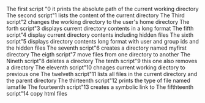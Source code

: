 The first script "0
it prints the absolute path of the current working directory
The second script"1
lists the content of the current directory
The Third script"2
changes the working directory to the user's home directory
The forth script"3
displays current directory contents in a long format
The fifth script"4
display current directory contents including hidden files
The sixth script"5
displays directory contents long format with user and group ids and the hidden files
The seventh script"6
creates a directory named myfirst directory
The eigth script"7
move files from one directory to another
The Nineth script"8
deletes a directory
The tenth script"9
this one also removes a directory
The eleventh script"10
chnages current working diectory to previous one
The twelveth script"11
lists all files in the current directory and the parent directory
The thirteenth script"12
prints the type of file named iamafile
The fourteenth script"13
creates a symbolic link to
The fifthteenth script"14
copy html files
